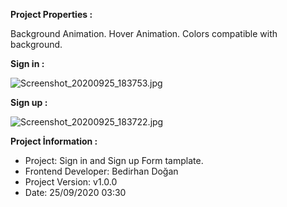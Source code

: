 **Project Properties :**

Background Animation. 
Hover Animation. 
Colors compatible with background. 


**Sign in :**

![Screenshot_20200925_183753.jpg](https://user-images.githubusercontent.com/59766658/94286954-5bc70600-ff5e-11ea-9e51-f9d0c8179c62.jpg)

**Sign up :**

![Screenshot_20200925_183722.jpg](https://user-images.githubusercontent.com/59766658/94287138-9a5cc080-ff5e-11ea-942c-66455be9cd7f.jpg)

**Project İnformation :**

- Project: Sign in and Sign up Form tamplate.
- Frontend Developer: Bedirhan Doğan
- Project Version: v1.0.0
- Date: 25/09/2020 03:30
